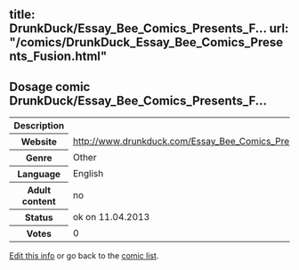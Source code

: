 title: DrunkDuck/Essay_Bee_Comics_Presents_F...
url: "/comics/DrunkDuck_Essay_Bee_Comics_Presents_Fusion.html"
---
Dosage comic DrunkDuck/Essay_Bee_Comics_Presents_F...
-----------------------------------------

<table class="comicinfo">
<tr>
<th>Description</th><td></td>
</tr>
<tr>
<th>Website</th><td><a href="http://www.drunkduck.com/Essay_Bee_Comics_Presents_Fusion/">http://www.drunkduck.com/Essay_Bee_Comics_Presents_Fusion/</a></td>
</tr>
<tr>
<th>Genre</th><td>Other</td>
</tr>
<tr>
<th>Language</th><td>English</td>
</tr>
<tr>
<th>Adult content</th><td>no</td>
</tr>
<tr>
<th>Status</th><td>ok on 11.04.2013</td>
</tr>
<tr>
<th>Votes</th><td>0</div></td>
</tr>
</table>

[Edit this info](/comics/DrunkDuck_Essay_Bee_Comics_Presents_Fusion_edit.html) or go back to the [comic list](../comic-index.html).
